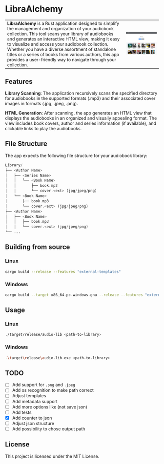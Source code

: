# **LibraAlchemy**

|   |   |
| :--- | :---: |
|**LibraAlchemy** is a Rust application designed to simplify the management and organization of your audiobook collection. This tool scans your library of audiobooks and generates an interactive HTML view, making it easy to visualize and access your audiobook collection. Whether you have a diverse assortment of standalone titles or a series of books from various authors, this app provides a user-friendly way to navigate through your collection.| <img src="./assets/img/screenshot.jpg" alt="HTML View" style="max-width: 100%;"> |


## Features

**Library Scanning**: The application recursively scans the specified directory for audiobooks in the supported formats (.mp3) and their associated cover images in formats (.jpg, .jpeg, .png).

**HTML Generation**: After scanning, the app generates an HTML view that displays the audiobooks in an organized and visually appealing format. The view includes book covers, author and series information (if available), and clickable links to play the audiobooks.

## File Structure

The app expects the following file structure for your audiobook library:

```php
Library/
├── <Author Name>
│   ├── <Series Name>
│   │   └── <Book Name>
│   │       ├── book.mp3
│   │       └── cover.<ext> (jpg/jpeg/png)
│   └── <Book Name>
│       ├── book.mp3
│       └── cover.<ext> (jpg/jpeg/png)
├── <Author Name>
│   ├── <Book Name>
│   │   ├── book.mp3
│   │   └── cover.<ext> (jpg/jpeg/png)
└── ...
```

## Building from source

### Linux

```sh
cargo build --release --features "external-templates"
```

### Windows

```sh
cargo build --target x86_64-pc-windows-gnu --release --features "external-templates"
```

## Usage

### Linux

```sh
./target/release/audio-lib <path-to-library>
```

### Windows

```sh
.\target\release\audio-lib.exe <path-to-library>
```

## TODO

- [ ] Add support for `.png` and `.jpeg`
- [ ] Add os recognition to make path correct
- [ ] Adjust templates
- [ ] Add metadata support
- [ ] Add more options like (not save json)
- [ ] Add tests
- [X] Add counter to json
- [ ] Adjust json structure
- [ ] Add possibility to chose output path

## License

This project is licensed under the MIT License.

